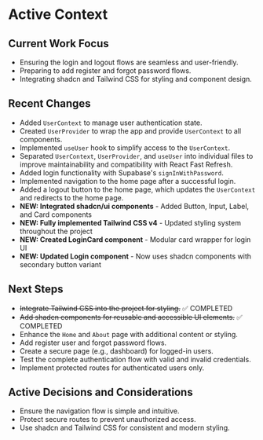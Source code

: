 # Active Context

## Current Work Focus

- Ensuring the login and logout flows are seamless and user-friendly.
- Preparing to add register and forgot password flows.
- Integrating shadcn and Tailwind CSS for styling and component design.

## Recent Changes

- Added `UserContext` to manage user authentication state.
- Created `UserProvider` to wrap the app and provide `UserContext` to all components.
- Implemented `useUser` hook to simplify access to the `UserContext`.
- Separated `UserContext`, `UserProvider`, and `useUser` into individual files to improve maintainability and compatibility with React Fast Refresh.
- Added login functionality with Supabase's `signInWithPassword`.
- Implemented navigation to the home page after a successful login.
- Added a logout button to the home page, which updates the `UserContext` and redirects to the home page.
- **NEW: Integrated shadcn/ui components** - Added Button, Input, Label, and Card components
- **NEW: Fully implemented Tailwind CSS v4** - Updated styling system throughout the project
- **NEW: Created LoginCard component** - Modular card wrapper for login UI
- **NEW: Updated Login component** - Now uses shadcn components with secondary button variant

## Next Steps

- ~~Integrate Tailwind CSS into the project for styling.~~ ✅ COMPLETED
- ~~Add shadcn components for reusable and accessible UI elements.~~ ✅ COMPLETED
- Enhance the `Home` and `About` page with additional content or styling.
- Add register user and forgot password flows.
- Create a secure page (e.g., dashboard) for logged-in users.
- Test the complete authentication flow with valid and invalid credentials.
- Implement protected routes for authenticated users only.

## Active Decisions and Considerations

- Ensure the navigation flow is simple and intuitive.
- Protect secure routes to prevent unauthorized access.
- Use shadcn and Tailwind CSS for consistent and modern styling.
